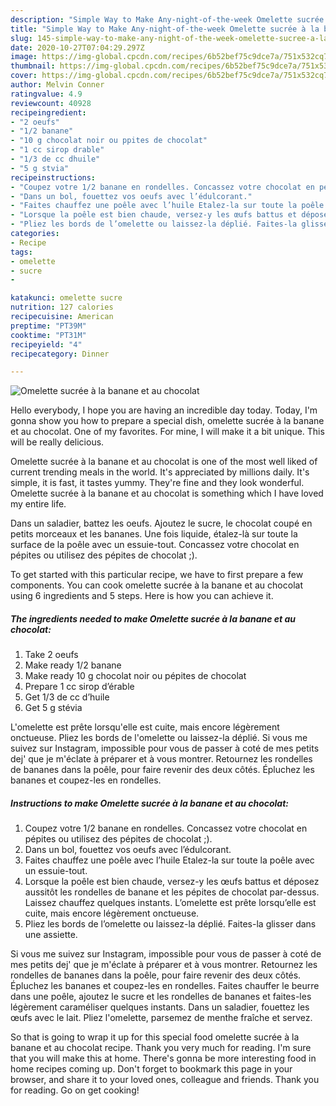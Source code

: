 ```yaml
---
description: "Simple Way to Make Any-night-of-the-week Omelette sucrée à la banane et au chocolat"
title: "Simple Way to Make Any-night-of-the-week Omelette sucrée à la banane et au chocolat"
slug: 145-simple-way-to-make-any-night-of-the-week-omelette-sucree-a-la-banane-et-au-chocolat
date: 2020-10-27T07:04:29.297Z
image: https://img-global.cpcdn.com/recipes/6b52bef75c9dce7a/751x532cq70/omelette-sucree-a-la-banane-et-au-chocolat-photo-principale-de-la-recette.jpg
thumbnail: https://img-global.cpcdn.com/recipes/6b52bef75c9dce7a/751x532cq70/omelette-sucree-a-la-banane-et-au-chocolat-photo-principale-de-la-recette.jpg
cover: https://img-global.cpcdn.com/recipes/6b52bef75c9dce7a/751x532cq70/omelette-sucree-a-la-banane-et-au-chocolat-photo-principale-de-la-recette.jpg
author: Melvin Conner
ratingvalue: 4.9
reviewcount: 40928
recipeingredient:
- "2 oeufs"
- "1/2 banane"
- "10 g chocolat noir ou ppites de chocolat"
- "1 cc sirop drable"
- "1/3 de cc dhuile"
- "5 g stvia"
recipeinstructions:
- "Coupez votre 1/2 banane en rondelles. Concassez votre chocolat en pépites ou utilisez des pépites de chocolat ;)."
- "Dans un bol, fouettez vos oeufs avec l’édulcorant."
- "Faites chauffez une poêle avec l’huile Etalez-la sur toute la poêle avec un essuie-tout."
- "Lorsque la poêle est bien chaude, versez-y les œufs battus et déposez aussitôt les rondelles de banane et les pépites de chocolat par-dessus. Laissez chauffez quelques instants. L’omelette est prête lorsqu’elle est cuite, mais encore légèrement onctueuse."
- "Pliez les bords de l’omelette ou laissez-la déplié. Faites-la glisser dans une assiette."
categories:
- Recipe
tags:
- omelette
- sucre
- 

katakunci: omelette sucre  
nutrition: 127 calories
recipecuisine: American
preptime: "PT39M"
cooktime: "PT31M"
recipeyield: "4"
recipecategory: Dinner

---
```



![Omelette sucrée à la banane et au chocolat](https://img-global.cpcdn.com/recipes/6b52bef75c9dce7a/751x532cq70/omelette-sucree-a-la-banane-et-au-chocolat-photo-principale-de-la-recette.jpg)

Hello everybody, I hope you are having an incredible day today. Today, I'm gonna show you how to prepare a special dish, omelette sucrée à la banane et au chocolat. One of my favorites. For mine, I will make it a bit unique. This will be really delicious.

Omelette sucrée à la banane et au chocolat is one of the most well liked of current trending meals in the world. It's appreciated by millions daily. It's simple, it is fast, it tastes yummy. They're fine and they look wonderful. Omelette sucrée à la banane et au chocolat is something which I have loved my entire life.

Dans un saladier, battez les oeufs. Ajoutez le sucre, le chocolat coupé en petits morceaux et les bananes. Une fois liquide, étalez-là sur toute la surface de la poêle avec un essuie-tout. Concassez votre chocolat en pépites ou utilisez des pépites de chocolat ;).


To get started with this particular recipe, we have to first prepare a few components. You can cook omelette sucrée à la banane et au chocolat using 6 ingredients and 5 steps. Here is how you can achieve it.

<!--inarticleads1-->

##### The ingredients needed to make Omelette sucrée à la banane et au chocolat:

1. Take 2 oeufs
1. Make ready 1/2 banane
1. Make ready 10 g chocolat noir ou pépites de chocolat
1. Prepare 1 cc sirop d’érable
1. Get 1/3 de cc d’huile
1. Get 5 g stévia


L&#39;omelette est prête lorsqu&#39;elle est cuite, mais encore légèrement onctueuse. Pliez les bords de l&#39;omelette ou laissez-la déplié. Si vous me suivez sur Instagram, impossible pour vous de passer à coté de mes petits dej&#39; que je m&#39;éclate à préparer et à vous montrer. Retournez les rondelles de bananes dans la poêle, pour faire revenir des deux côtés. Épluchez les bananes et coupez-les en rondelles. 

<!--inarticleads2-->

##### Instructions to make Omelette sucrée à la banane et au chocolat:

1. Coupez votre 1/2 banane en rondelles. Concassez votre chocolat en pépites ou utilisez des pépites de chocolat ;).
1. Dans un bol, fouettez vos oeufs avec l’édulcorant.
1. Faites chauffez une poêle avec l’huile Etalez-la sur toute la poêle avec un essuie-tout.
1. Lorsque la poêle est bien chaude, versez-y les œufs battus et déposez aussitôt les rondelles de banane et les pépites de chocolat par-dessus. Laissez chauffez quelques instants. L’omelette est prête lorsqu’elle est cuite, mais encore légèrement onctueuse.
1. Pliez les bords de l’omelette ou laissez-la déplié. Faites-la glisser dans une assiette.


Si vous me suivez sur Instagram, impossible pour vous de passer à coté de mes petits dej&#39; que je m&#39;éclate à préparer et à vous montrer. Retournez les rondelles de bananes dans la poêle, pour faire revenir des deux côtés. Épluchez les bananes et coupez-les en rondelles. Faites chauffer le beurre dans une poêle, ajoutez le sucre et les rondelles de bananes et faites-les légèrement caraméliser quelques instants. Dans un saladier, fouettez les œufs avec le lait. Pliez l&#39;omelette, parsemez de menthe fraîche et servez. 

So that is going to wrap it up for this special food omelette sucrée à la banane et au chocolat recipe. Thank you very much for reading. I'm sure that you will make this at home. There's gonna be more interesting food in home recipes coming up. Don't forget to bookmark this page in your browser, and share it to your loved ones, colleague and friends. Thank you for reading. Go on get cooking!
